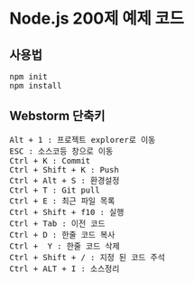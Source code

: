 # Node.js 200제 예제 코드

## 사용법
<pre>
npm init
npm install
</pre>


## Webstorm 단축키
<pre>
Alt + 1 : 프로젝트 explorer로 이동
ESC : 소스코등 창으로 이동 
Ctrl + K : Commit
Ctrl + Shift + K : Push
Ctrl + Alt + S : 환경설정
Ctrl + T : Git pull
Ctrl + E : 최근 파일 목록 
Ctrl + Shift + f10 : 실행
Ctrl + Tab : 이전 코드 
Ctrl + D : 한줄 코드 복사 
Ctrl +  Y : 한줄 코드 삭제 
Ctrl + Shift + / : 지정 된 코드 주석
Ctrl + ALT + I : 소스정리 
</pre>

